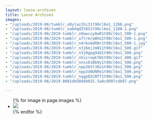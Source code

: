 ```yaml
---
layout: loose-archives
title: Loose Archives
images:
- "/uploads/2019-06/tumblr_o0ylaz2hi31t90cl6o1_1280.png"
- "/uploads/2019-06/tumblr_oa6dqdZY8S1t90cl6o1_1280-1.png"
- "/uploads/2019-06/2019-tumblr_o9owczy8wR1t90cl6o1_500-1.png"
- "/uploads/2019-06/2019-tumblr_o7lrmrpWkG1t90cl6o1_500-1.png"
- "/uploads/2019-06/2019-tumblr_n4rbo6dRNr1t90cl6o1_500-1.jpg"
- "/uploads/2019-06/2019-tumblr_n3j6mjJmN11t90cl6o1_500.gif"
- "/uploads/2019-06/2019-tumblr_n3j0gpg94Q1t90cl6o1_500.png"
- "/uploads/2019-06/2019-tumblr_nhizroqkTW1t90cl6o1_400.gif"
- "/uploads/2019-06/2019-tumblr_nnss81Bb0y1t90cl6o1_500.png"
- "/uploads/2019-06/2019-tumblr_npp3b5t38u1t90cl6o1_500.png"
- "/uploads/2019-06/2019-tumblr_npp3d0UNRe1t90cl6o1_500.png"
- "/uploads/2019-06/2019-tumblr_nqgp02CNTf1t90cl6o1_500.png"
- "/uploads/2019-06/2019-8081db58884025.5a0cd097cdb97.png"

---
```

<section>
    <ul>
        {% for image in page.images %}
        <li>
            <img class="lazy" data-src="https://images.weserv.nl?url=https://josecostatorres.github.io{{ image }}&h=600&q=80" src="https://images.weserv.nl?url=https://josecostatorres.github.io{{ image }}&q=25&output=jpg">
        </li>
        {% endfor %}
        <script>
            $(function() {
                $('.lazy').Lazy({
                    effect: "fadeIn",
                    effectTime: 50,
                    threshold: 200,
                    scrollDirection: "vertical"
                });
            });
        </script>
    </ul>
</section>

<script>
    function imageSizeDesktop() {
        var images = document.getElementsByTagName("img");
        for (i = 0; i < images.length; i++) {
            var min = 300;
            var max = 400;
            var randomWidth = Math.floor(Math.random() * (max - min + 1) + min);
            images[i].style.width = randomWidth + 'px';
            var randomLeft = Math.floor(Math.random() * (window.innerWidth - randomWidth)) + 0;
            images[i].style.left = randomLeft + 'px';
            var randomTop = Math.floor(Math.random() * (2500 - 1 + 1) + 1);
            console.log(window.innerWidth, randomWidth);
            images[i].style.top = randomTop + 'px';
        }
    }
    function imageSizeMobile() {
        var images = document.getElementsByTagName("img");
        for (i = 0; i < images.length; i++) {
            var min = 100;
            var max = 200;
            var randomWidth = Math.floor(Math.random() * (max - min + 1) + min);
            images[i].style.width = randomWidth + 'px';
            var randomLeft = Math.floor(Math.random() * (window.innerWidth - randomWidth)) + 0;
            images[i].style.left = randomLeft + 'px';
            var randomTop = Math.floor(Math.random() * (2500 - 1 + 1) + 1);
            console.log(window.innerWidth, randomWidth);
            images[i].style.top = randomTop + 'px';
        }
    }
    if (window.matchMedia('(max-width:500px)').matches) {
        imageSizeMobile();
    } else {
        imageSizeDesktop();
    }
    var $draggable = $('img').draggabilly({
        containment: 'body'
    })
    
</script>